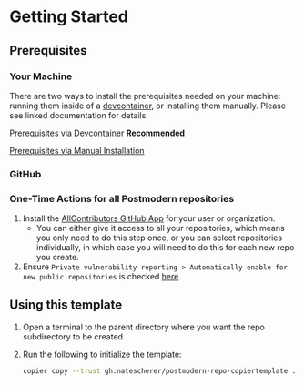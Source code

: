 # Getting Started

## Prerequisites

### Your Machine

There are two ways to install the prerequisites needed on your machine: running them inside of a [devcontainer](https://containers.dev/), or installing them manually. Please see linked documentation for details:

[Prerequisites via Devcontainer](docs/prereqs_devcontainer.md) **Recommended**

[Prerequisites via Manual Installation](docs/prereqs_manual.md)

### GitHub

### One-Time Actions for all Postmodern repositories

1. Install the [AllContributors GitHub App](https://github.com/apps/allcontributors/installations/new) for your user or organization.
   - You can either give it access to all your repositories, which means you only need to do this step once, or you can select repositories individually, in which case you will need to do this for each new repo you create.
1. Ensure `Private vulnerability reporting > Automatically enable for new public repositories` is checked [here](https://github.com/settings/security_analysis).

## Using this template

1. Open a terminal to the parent directory where you want the repo subdirectory to be created
1. Run the following to initialize the template:

   ```bash
   copier copy --trust gh:natescherer/postmodern-repo-copiertemplate .
   ```
